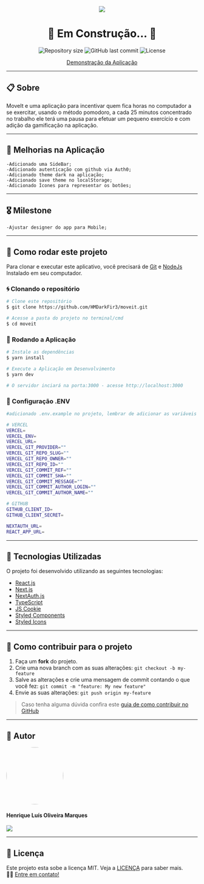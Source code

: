 <p align="center" >
  <img align="center" src="./public/images/logo.png" />
</p>

<h1 align="center">
  🚧 Em Construção... 🚧
</h1>

<p align="center" >
  <img alt="Repository size" src="https://img.shields.io/github/repo-size/hmdarkfir3/moveit?style=for-the-badge">
  
  <img alt="GitHub last commit" src="https://img.shields.io/github/last-commit/hmdarkfir3/moveit?style=for-the-badge">
  
  <img alt="License" src="https://img.shields.io/badge/license-MIT-blue.svg?style=for-the-badge" />
</p>

<p align="center" >
  <a href="https://moveit-lime-ten.vercel.app">Demonstração da Aplicação</a>
</p>
  
---

## 📋 Sobre
MoveIt e uma aplicação para incentivar quem fica horas no computador a se exercitar, usando o método pomodoro, a cada 25 minutos concentrado no trabalho ele terá uma pausa para efetuar um pequeno exercício e com adição da gamificação na aplicação.

---

## 🎉 Melhorias na Aplicação

    -Adicionado uma SideBar;
    -Adicionado autenticação com github via Auth0;
    -Adicionado theme dark na aplicação;
    -Adicionado save theme no localStorage;
    -Adicionado Ícones para representar os botões;

---

## 🎖 Milestone

    -Ajustar designer do app para Mobile;

---

## 📂 Como rodar este projeto

Para clonar e executar este aplicativo, você precisará de [Git](https://git-scm.com) e [NodeJs](https://nodejs.org/en/) Instalado em seu computador.

### 🌀 Clonando o repositório

```bash
# Clone este repositório
$ git clone https://github.com/HMDarkFir3/moveit.git

# Acesse a pasta do projeto no terminal/cmd
$ cd moveit
```

### 🎲 Rodando a Aplicação

```bash
# Instale as dependências
$ yarn install

# Execute a Aplicação em Desenvolvimento
$ yarn dev

# O servidor inciará na porta:3000 - acesse http://localhost:3000
```

### 📁 Configuração .ENV

```bash
#adicionado .env.example no projeto, lembrar de adicionar as variáveis de ambiente conforme o exemplo

# VERCEL
VERCEL=
VERCEL_ENV=
VERCEL_URL=
VERCEL_GIT_PROVIDER=""
VERCEL_GIT_REPO_SLUG=""
VERCEL_GIT_REPO_OWNER=""
VERCEL_GIT_REPO_ID=""
VERCEL_GIT_COMMIT_REF=""
VERCEL_GIT_COMMIT_SHA=""
VERCEL_GIT_COMMIT_MESSAGE=""
VERCEL_GIT_COMMIT_AUTHOR_LOGIN=""
VERCEL_GIT_COMMIT_AUTHOR_NAME=""

# GITHUB
GITHUB_CLIENT_ID=
GITHUB_CLIENT_SECRET=

NEXTAUTH_URL=
REACT_APP_URL=
```

---

## 🚀 Tecnologias Utilizadas
 
O projeto foi desenvolvido utilizando as seguintes tecnologias:

- [React.js](https://reactjs.org)
- [Next.js](https://nextjs.org)
- [NextAuth.js](https://next-auth.js.org)
- [TypeScript](https://www.typescriptlang.org)
- [JS Cookie](https://github.com/js-cookie/js-cookie)
- [Styled Components](https://styled-components.com)
- [Styled Icons](https://styled-icons.js.org)

---

## 💪 Como contribuir para o projeto

1. Faça um **fork** do projeto.
2. Crie uma nova branch com as suas alterações: `git checkout -b my-feature`
3. Salve as alterações e crie uma mensagem de commit contando o que você fez: `git commit -m "feature: My new feature"`
4. Envie as suas alterações: `git push origin my-feature`
> Caso tenha alguma dúvida confira este [guia de como contribuir no GitHub](https://github.com/firstcontributions/first-contributions)

---

## 🧑 Autor

<img style="border-radius: 50%;" src="https://github.com/HMDarkFir3.png" width="150px;" alt=""/>
 <h4>Henrique Luís Oliveira Marques</h4>

<p align="left">
  <a href="https://www.linkedin.com/in/henrique-luís-oliveira-marques-3406361a7/" target="_blank"><img src="https://img.shields.io/badge/LinkedIn-0077B5?style=for-the-badge&logo=linkedin&logoColor=white"></a>
<p>

---

## 📝 Licença
Este projeto esta sobe a licença MIT. Veja a [LICENÇA](./LICENSE) para saber mais. 
<br>
👋🏽 [Entre em contato!](https://www.linkedin.com/in/henrique-luís-oliveira-marques-3406361a7/)
